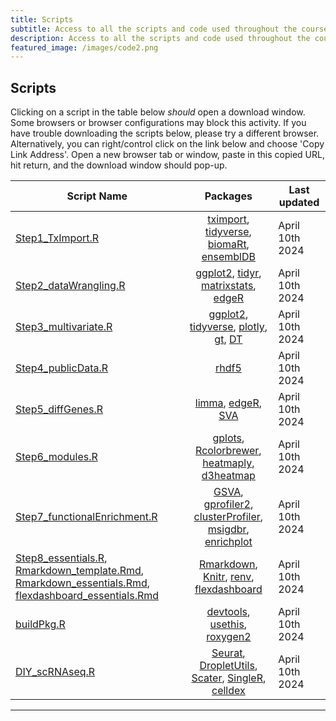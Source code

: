 ```yaml
---
title: Scripts
subtitle: Access to all the scripts and code used throughout the course.
description: Access to all the scripts and code used throughout the course.
featured_image: /images/code2.png
---
```


## Scripts

Clicking on a script in the table below *should* open a download window. Some browsers or browser configurations may block this activity.  If you have trouble downloading the scripts below, please try a different browser.  Alternatively, you can right/control click on the link below and choose 'Copy Link Address'.  Open a new browser tab or window, paste in this copied URL, hit return, and the download window should pop-up.

|	Script Name	|	Packages	|	Last updated	|
|---------|:-----------:|---------|
[Step1_TxImport.R](https://DIYtranscriptomics.github.io/Code/files/Step1_TxImport.R) 	|	[tximport](http://bioconductor.org/packages/release/bioc/html/tximport.html), [tidyverse](https://www.tidyverse.org/), [biomaRt](https://bioconductor.org/packages/release/bioc/html/biomaRt.html), [ensemblDB](https://bioconductor.org/packages/release/bioc/html/ensembldb.html) 	|	April 10th 2024
[Step2_dataWrangling.R](https://DIYtranscriptomics.github.io/Code/files/Step2_dataWrangling.R) 	|	[ggplot2](http://ggplot2.org/), [tidyr](https://tidyr.tidyverse.org/), [matrixstats](https://github.com/HenrikBengtsson/matrixStats), [edgeR](https://bioconductor.org/packages/release/bioc/html/edgeR.html) 	|	April 10th 2024
[Step3_multivariate.R](https://DIYtranscriptomics.github.io/Code/files/Step3_multivariate.R) 	|	[ggplot2](http://ggplot2.org/), [tidyverse](https://www.tidyverse.org/), [plotly](https://plot.ly/), [gt](https://github.com/rstudio/gt), [DT](https://rstudio.github.io/DT/) 	|	April 10th 2024
[Step4_publicData.R](https://DIYtranscriptomics.github.io/Code/files/Step4_publicData.R) 	|	[rhdf5](http://bioconductor.org/packages/release/bioc/html/rhdf5.html) 	|	April 10th 2024
[Step5_diffGenes.R](https://DIYtranscriptomics.github.io/Code/files/Step5_diffGenes.R) 	|	[limma](https://bioconductor.org/packages/release/bioc/html/limma.html), [edgeR](https://bioconductor.org/packages/release/bioc/html/edgeR.html), [SVA](https://bioconductor.org/packages/release/bioc/html/sva.html) 	|	April 10th 2024
[Step6_modules.R](https://DIYtranscriptomics.github.io/Code/files/Step6_modules.R) 	|	[gplots](https://cran.r-project.org/web/packages/gplots/index.html), [Rcolorbrewer](http://earlglynn.github.io/RNotes/package/RColorBrewer/index.html), [heatmaply](https://cran.r-project.org/web/packages/heatmaply/index.html), [d3heatmap](https://cran.r-project.org/web/packages/d3heatmap/index.html) 	|	April 10th 2024
[Step7_functionalEnrichment.R](https://DIYtranscriptomics.github.io/Code/files/Step7_functionalEnrichment.R) 	|	[GSVA](http://bioconductor.org/packages/release/bioc/vignettes/GSVA/inst/doc/GSVA.pdf), [gprofiler2](https://cran.r-project.org/web/packages/gprofiler2/index.html), [clusterProfiler](https://bioconductor.org/packages/release/bioc/html/clusterProfiler.html), [msigdbr](https://cran.r-project.org/web/packages/msigdbr/index.html), [enrichplot](https://www.bioconductor.org/packages/release/bioc/html/enrichplot.html) 	|	April 10th 2024
[Step8_essentials.R](https://DIYtranscriptomics.github.io/Code/files/Step8_essentials.R), [Rmarkdown_template.Rmd](https://DIYtranscriptomics.github.io/Code/files/Rmarkdown_template.Rmd), [Rmarkdown_essentials.Rmd](https://www.dropbox.com/s/j2qrg4el90gxk8u/Rmarkdown_essentials.Rmd?dl=0), [flexdashboard_essentials.Rmd](https://www.dropbox.com/s/hpz6p6zy0babjh3/flexdashboard_essentials.Rmd?dl=0) 	|	[Rmarkdown](http://rmarkdown.rstudio.com/), [Knitr](https://yihui.org/knitr/), [renv](https://rstudio.github.io/renv/articles/renv.html), [flexdashboard](https://www.dropbox.com/s/hpz6p6zy0babjh3/flexdashboard_essentials.Rmd?dl=0) 	|	April 10th 2024
[buildPkg.R](https://DIYtranscriptomics.github.io/Code/files/buildPkg.R) 	|	[devtools](https://github.com/r-lib/devtools), [usethis](https://usethis.r-lib.org/), [roxygen2](https://cran.r-project.org/web/packages/roxygen2/vignettes/roxygen2.html) 	|	April 10th 2024
[DIY_scRNAseq.R](https://DIYtranscriptomics.github.io/Code/files/DIY_scRNAseq.R) 	|	[Seurat](https://satijalab.org/seurat/), [DropletUtils](https://bioconductor.org/packages/release/bioc/html/DropletUtils.html), [Scater](https://bioconductor.org/packages/release/bioc/html/scater.html), [SingleR](https://bioconductor.org/packages/release/bioc/html/SingleR.html), [celldex](http://bioconductor.org/packages/release/data/experiment/html/celldex.html) 	|	April 10th 2024

---

